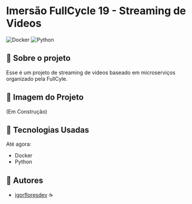 # Imersão FullCycle 19 - Streaming de Videos

![Docker](https://img.shields.io/badge/docker-%230db7ed.svg?style=for-the-badge&logo=docker&logoColor=white)
![Python](https://img.shields.io/badge/python-3670A0?style=for-the-badge&logo=python&logoColor=ffdd54)

## 🔗 Sobre o projeto

Esse é um projeto de streaming de videos baseado em microserviços organizado pela FullCyle.

## 🔗 Imagem do Projeto

(Em Construção)

## 🔗 Tecnologias Usadas

Até agora:

- Docker
- Python

## 🔗 Autores
 - [igorfloresdev](https://github.com/igorfloresdev) ☕